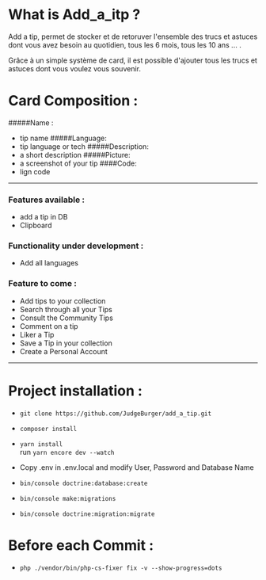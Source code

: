 # What is Add_a_itp ?

Add a tip, permet de stocker et de retoruver l'ensemble des trucs et astuces dont vous avez besoin au quotidien, tous les 6 mois, tous les 10 ans ... . <br>

Grâce à un simple système de card, il est possible d'ajouter tous les trucs et astuces dont vous voulez vous souvenir.


# Card Composition : 
#####Name : 
* tip name
#####Language: 
* tip language or tech 
#####Description: 
* a short description 
#####Picture: 
* a screenshot of your tip
####Code: 
* lign code

---------------------------------------------------------------------------------------------------------------------------------------------------------

### Features available :

* add a tip in DB
* Clipboard

### Functionality under development :

* Add all languages 

### Feature to come : 

* Add tips to your collection
* Search through all your Tips
* Consult the Community Tips
* Comment on a tip
* Liker a Tip
* Save a Tip in your collection
* Create a Personal Account

---------------------------------------------------------------------------------------------------------------------------------------------------------

 # Project installation :
 
* ```git clone https://github.com/JudgeBurger/add_a_tip.git```
 
* ```composer install```

* ```yarn install``` <br>
run ```yarn encore dev --watch```

 
* Copy .env in .env.local and modify User, Password and Database Name
 
* ```bin/console doctrine:database:create``` 

* ```bin/console make:migrations```

* ```bin/console doctrine:migration:migrate```

# Before each Commit : 

* ```php ./vendor/bin/php-cs-fixer fix -v --show-progress=dots```
